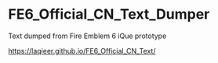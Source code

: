 # FE6_Official_CN_Text_Dumper
Text dumped from Fire Emblem 6 iQue prototype

https://laqieer.github.io/FE6_Official_CN_Text/
